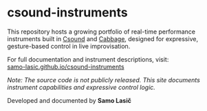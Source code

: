 # csound-instruments

This repository hosts a growing portfolio of real-time performance instruments built in [Csound](https://csound.com/) and [Cabbage](https://cabbageaudio.com/), designed for expressive, gesture-based control in live improvisation.

For full documentation and instrument descriptions, visit:  
[samo-lasic.github.io/csound-instruments](https://samo-lasic.github.io/csound-instruments/)

_Note: The source code is not publicly released. This site documents instrument capabilities and expressive control logic._

Developed and documented by **Samo Lasič**
